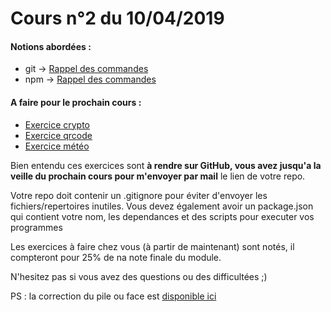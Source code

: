 # Cours n°2 du 10/04/2019

#### Notions abordées :
- git -> [Rappel des commandes](https://www.hostinger.fr/tutoriels/commandes-git/)
- npm -> [Rappel des commandes](./rappels_npm.md)

#### A faire pour le prochain cours :

- [Exercice crypto](./exo_crypto/README.md)
- [Exercice qrcode](./exo_qrcode/README.md)
- [Exercice météo](./exo_meteo/README.md)

Bien entendu ces exercices sont **à rendre sur GitHub, vous avez jusqu'a la veille du prochain cours pour m'envoyer par mail** le lien de votre repo. 

Votre repo doit contenir un .gitignore pour éviter d'envoyer les fichiers/repertoires inutiles. Vous devez également avoir un package.json qui contient votre nom, les dependances et des scripts pour executer vos programmes

Les exercices à faire chez vous (à partir de maintenant) sont notés, il compteront pour 25% de na note finale du module.

N'hesitez pas si vous avez des questions ou des difficultées ;)

PS : la correction du pile ou face est [disponible ici](../cours_1/pileouface)